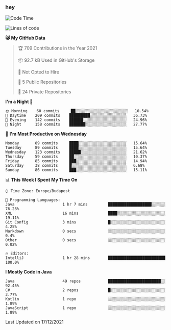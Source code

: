 ### hey

<!--START_SECTION:waka-->
![Code Time](http://img.shields.io/badge/Code%20Time-411%20hrs%203%20mins-blue)

![Lines of code](https://img.shields.io/badge/From%20Hello%20World%20I%27ve%20Written-438%20Thousand%20lines%20of%20code-blue)

**🐱 My GitHub Data** 

> 🏆 709 Contributions in the Year 2021
 > 
> 📦 92.7 kB Used in GitHub's Storage 
 > 
> 🚫 Not Opted to Hire
 > 
> 📜 5 Public Repositories 
 > 
> 🔑 24 Private Repositories  
 > 
**I'm a Night 🦉** 

```text
🌞 Morning    60 commits     ██░░░░░░░░░░░░░░░░░░░░░░░   10.54% 
🌆 Daytime    209 commits    █████████░░░░░░░░░░░░░░░░   36.73% 
🌃 Evening    142 commits    ██████░░░░░░░░░░░░░░░░░░░   24.96% 
🌙 Night      158 commits    ███████░░░░░░░░░░░░░░░░░░   27.77%

```
📅 **I'm Most Productive on Wednesday** 

```text
Monday       89 commits     ████░░░░░░░░░░░░░░░░░░░░░   15.64% 
Tuesday      89 commits     ████░░░░░░░░░░░░░░░░░░░░░   15.64% 
Wednesday    123 commits    █████░░░░░░░░░░░░░░░░░░░░   21.62% 
Thursday     59 commits     ██░░░░░░░░░░░░░░░░░░░░░░░   10.37% 
Friday       85 commits     ███░░░░░░░░░░░░░░░░░░░░░░   14.94% 
Saturday     38 commits     █░░░░░░░░░░░░░░░░░░░░░░░░   6.68% 
Sunday       86 commits     ███░░░░░░░░░░░░░░░░░░░░░░   15.11%

```


📊 **This Week I Spent My Time On** 

```text
⌚︎ Time Zone: Europe/Budapest

💬 Programming Languages: 
Java                     1 hr 7 mins         ███████████████████░░░░░░   76.23% 
XML                      16 mins             ████░░░░░░░░░░░░░░░░░░░░░   19.11% 
Git Config               3 mins              █░░░░░░░░░░░░░░░░░░░░░░░░   4.25% 
Markdown                 0 secs              ░░░░░░░░░░░░░░░░░░░░░░░░░   0.4% 
Other                    0 secs              ░░░░░░░░░░░░░░░░░░░░░░░░░   0.02%

🔥 Editors: 
IntelliJ                 1 hr 28 mins        █████████████████████████   100.0%

```

**I Mostly Code in Java** 

```text
Java                     49 repos            ███████████████████████░░   92.45% 
C#                       2 repos             █░░░░░░░░░░░░░░░░░░░░░░░░   3.77% 
Kotlin                   1 repo              ░░░░░░░░░░░░░░░░░░░░░░░░░   1.89% 
JavaScript               1 repo              ░░░░░░░░░░░░░░░░░░░░░░░░░   1.89%

```



 Last Updated on 17/12/2021
<!--END_SECTION:waka-->
